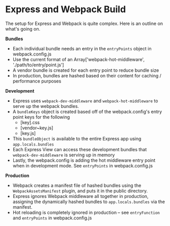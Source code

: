 
# Express and Webpack Build

The setup for Express and Webpack is quite complex. Here is an outline on what's going on.

**Bundles**

* Each individual bundle needs an entry in the `entryPoints` object in webpack.config.js
* Use the current format of an Array['webpack-hot-middleware', './path/to/entry/point.js']
* A vendor bundle is created for each entry point to reduce bundle size
* In production, bundles are hashed based on their content for caching / performance purposes

**Development**

* Express uses `webpack-dev-middleware` and `webpack-hot-middleware` to serve up the webpack bundles.
* A `bundleKeys` object is created based off of the webpack.config's entry point keys for the following
  * [key].css
  * [vendor~key.js]
  * [key.js]
* This `bundleObject` is available to the entire Express app using `app.locals.bundles`
* Each Express View can access these development bundles that `webpack-dev-middleware` is serving up in memory
* Lastly, the webpack.config is adding the hot middleware entry point when in development mode. See `entryPoints` in webpack.config.js

**Production**

* Webpack creates a manifest file of hashed bundles using the `WebpackAssetsManifest` plugin, and puts it in the public directory.
* Express ignores Webpack middleware all together in production, assigning the dynamically hashed bundles to `app.locals.bundles` via the manifest.
* Hot reloading is completely ignored in production – see `entryFunction` and `entryPoints` in webpack.config.js
